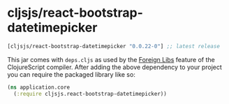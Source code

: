 # cljsjs/react-bootstrap-datetimepicker
[](dependency)
```clojure
[cljsjs/react-bootstrap-datetimepicker "0.0.22-0"] ;; latest release
```
[](/dependency)

This jar comes with `deps.cljs` as used by the [Foreign Libs][flibs] feature
of the ClojureScript compiler. After adding the above dependency to your project
you can require the packaged library like so:

```clojure
(ns application.core
  (:require cljsjs.react-bootstrap-datetimepicker))
```
[flibs]: https://clojurescript.org/reference/packaging-foreign-deps
